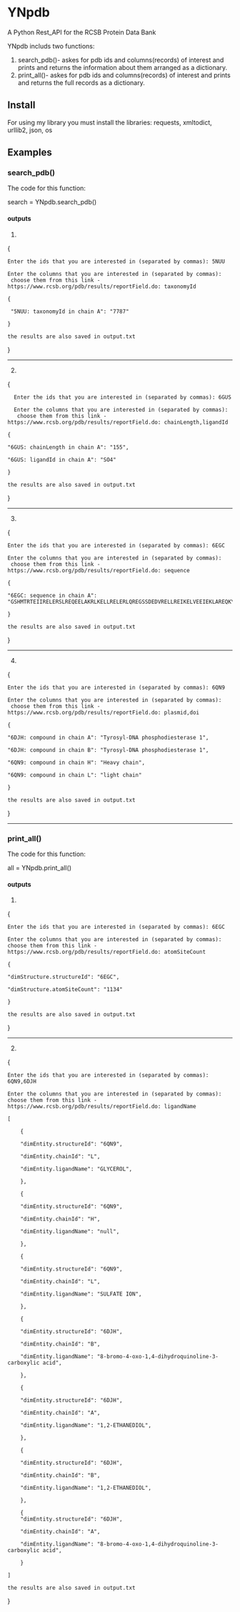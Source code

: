 # YNpdb
A Python Rest_API for the RCSB Protein Data Bank

YNpdb includs two functions:
1. search_pdb()- askes for pdb ids and columns(records) of interest 
                 and prints and returns the information about them arranged as a dictionary.
2. print_all()- askes for pdb ids and columns(records) of interest 
                and prints and returns the full records as a dictionary.
                

## Install
For using my library you must install the libraries: requests, xmltodict, urllib2, json, os
## Examples
### search_pdb()

The code for this function:

search = YNpdb.search_pdb()

#### outputs

1.
{

    Enter the ids that you are interested in (separated by commas): 5NUU

    Enter the columns that you are interested in (separated by commas):
     choose them from this link - https://www.rcsb.org/pdb/results/reportField.do: taxonomyId

    {

     "5NUU: taxonomyId in chain A": "7787"
    
    }

    the results are also saved in output.txt

}

-----------------------------
2.
{

      Enter the ids that you are interested in (separated by commas): 6GUS

      Enter the columns that you are interested in (separated by commas):
       choose them from this link - https://www.rcsb.org/pdb/results/reportField.do: chainLength,ligandId

    {

    "6GUS: chainLength in chain A": "155",
    
    "6GUS: ligandId in chain A": "SO4"
    
    }

    the results are also saved in output.txt
    
}

-----------------------------
3.
{

    Enter the ids that you are interested in (separated by commas): 6EGC
    
    Enter the columns that you are interested in (separated by commas):
     choose them from this link - https://www.rcsb.org/pdb/results/reportField.do: sequence

    {

    "6EGC: sequence in chain A":         "GSHMTRTEIIRELERSLREQEELAKRLKELLRELERLQREGSSDEDVRELLREIKELVEEIEKLAREQKYLVEELKRQQGPPGNEIIRELERSLREQEELAKRLKELLRELERLQREGSSDEDVRELLREIKELVEEIEKLAREQKYLVEELKRQD"

    }

    the results are also saved in output.txt

}

------------------------------
4.
{

    Enter the ids that you are interested in (separated by commas): 6QN9

    Enter the columns that you are interested in (separated by commas):
     choose them from this link - https://www.rcsb.org/pdb/results/reportField.do: plasmid,doi

    {

    "6DJH: compound in chain A": "Tyrosyl-DNA phosphodiesterase 1",
    
    "6DJH: compound in chain B": "Tyrosyl-DNA phosphodiesterase 1",
    
    "6QN9: compound in chain H": "Heavy chain",
    
    "6QN9: compound in chain L": "light chain"
    
    }

    the results are also saved in output.txt

}

---------------------------------------

### print_all()

The code for this function:

all = YNpdb.print_all()

#### outputs

1.
{

    Enter the ids that you are interested in (separated by commas): 6EGC

    Enter the columns that you are interested in (separated by commas):
    choose them from this link - https://www.rcsb.org/pdb/results/reportField.do: atomSiteCount

    {

    "dimStructure.structureId": "6EGC",
    
    "dimStructure.atomSiteCount": "1134"

    }

    the results are also saved in output.txt

}

-----------------------------------
2.
{

    Enter the ids that you are interested in (separated by commas): 6QN9,6DJH

    Enter the columns that you are interested in (separated by commas):
    choose them from this link - https://www.rcsb.org/pdb/results/reportField.do: ligandName

    [

        {
    
        "dimEntity.structureId": "6QN9",
        
        "dimEntity.chainId": "L",
        
        "dimEntity.ligandName": "GLYCEROL",
        
        },
    
        {
    
        "dimEntity.structureId": "6QN9",
        
        "dimEntity.chainId": "H",
        
        "dimEntity.ligandName": "null",

        },
    
        {
    
        "dimEntity.structureId": "6QN9",
        
        "dimEntity.chainId": "L",
        
        "dimEntity.ligandName": "SULFATE ION",
        
        },
    
        {
    
        "dimEntity.structureId": "6DJH",
        
        "dimEntity.chainId": "B",
        
        "dimEntity.ligandName": "8-bromo-4-oxo-1,4-dihydroquinoline-3-carboxylic acid",

        },
    
        {
    
        "dimEntity.structureId": "6DJH",
        
        "dimEntity.chainId": "A",
        
        "dimEntity.ligandName": "1,2-ETHANEDIOL",
        
        },
    
        {
    
        "dimEntity.structureId": "6DJH",
        
        "dimEntity.chainId": "B",
        
        "dimEntity.ligandName": "1,2-ETHANEDIOL",

        },
    
        {
        "dimEntity.structureId": "6DJH",
        
        "dimEntity.chainId": "A",
        
        "dimEntity.ligandName": "8-bromo-4-oxo-1,4-dihydroquinoline-3-carboxylic acid",

        }
    
    ]

    the results are also saved in output.txt

}

